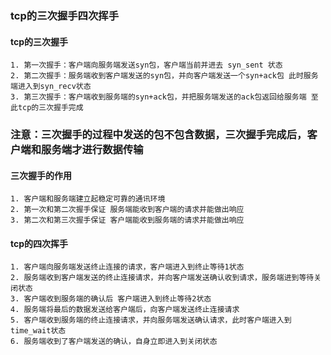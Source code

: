

### tcp的三次握手四次挥手


#### tcp的三次握手
    1. 第一次握手：客户端向服务端发送syn包，客户端当前并进去 syn_sent 状态
    2. 第二次握手：服务端收到客户端发送的syn包，并向客户端发送一个syn+ack包 此时服务端进入到syn_recv状态
    3. 第三次握手：客户端收到服务端的syn+ack包，并把服务端发送的ack包返回给服务端 至此tcp的三次握手完成

### 注意：三次握手的过程中发送的包不包含数据，三次握手完成后，客户端和服务端才进行数据传输

#### 三次握手的作用
    1. 客户端和服务端建立起稳定可靠的通讯环境
    2. 第一次和第二次握手保证 服务端能收到客户端的请求并能做出响应
    3. 第二次和第三次握手保证 客户端能收到服务端的请求并能做出响应

#### tcp的四次挥手
    1. 客户端向服务端发送终止连接的请求，客户端进入到终止等待1状态
    2. 服务端收到客户端发送的终止连接请求，并向客户端发送确认收到请求，服务端进到等待关闭状态
    3. 客户端收到服务端的确认后 客户端进入到终止等待2状态
    4. 服务端将最后的数据发送给客户端后，向客户端发送终止连接请求
    5. 客户端收到服务端的终止连接请求，并向服务端发送确认请求，此时客户端进入到time_wait状态
    6. 服务端收到了客户端发送的确认，自身立即进入到关闭状态